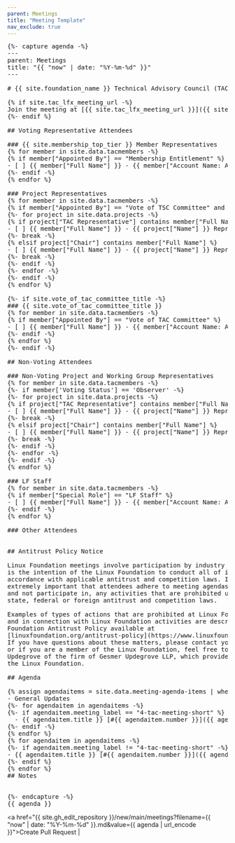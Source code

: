 ```yaml
---
parent: Meetings
title: "Meeting Template"
nav_exclude: true
---
```


<pre>
{%- capture agenda -%}
---
parent: Meetings
title: "{{ "now" | date: "%Y-%m-%d" }}"
---

# {{ site.foundation_name }} Technical Advisory Council (TAC) Meeting - {{ "now" | date: "%B %e, %Y" }}

{% if site.tac_lfx_meeting_url -%}
Join the meeting at [{{ site.tac_lfx_meeting_url }}]({{ site.tac_lfx_meeting_url }})
{%- endif %}

## Voting Representative Attendees

### {{ site.membership_top_tier }} Member Representatives
{% for member in site.data.tacmembers -%}
{% if member["Appointed By"] == "Membership Entitlement" %}
- [ ] {{ member["Full Name"] }} - {{ member["Account Name: Account Name"] }}
{%- endif -%}
{% endfor %}

### Project Representatives
{% for member in site.data.tacmembers -%}
{% if member["Appointed By"] == "Vote of TSC Committee" and member['Voting Status'] != 'Observer' %}
{%- for project in site.data.projects -%}
{% if project["TAC Representative"] contains member["Full Name"] %}
- [ ] {{ member["Full Name"] }} - {{ project["Name"] }} Representative
{%- break -%}
{% elsif project["Chair"] contains member["Full Name"] %}
- [ ] {{ member["Full Name"] }} - {{ project["Name"] }} Representative
{%- break -%}
{%- endif -%}
{%- endfor -%}
{%- endif -%}
{% endfor %}

{%- if site.vote_of_tac_committee_title -%}
### {{ site.vote_of_tac_committee_title }}
{% for member in site.data.tacmembers -%}
{% if member["Appointed By"] == "Vote of TAC Committee" %}
- [ ] {{ member["Full Name"] }} - {{ member["Account Name: Account Name"] }}
{%- endif -%}
{% endfor %}
{%- endif -%}

## Non-Voting Attendees

### Non-Voting Project and Working Group Representatives
{% for member in site.data.tacmembers -%}
{%- if member['Voting Status'] == 'Observer' -%}
{%- for project in site.data.projects -%}
{% if project["TAC Representative"] contains member["Full Name"] %}
- [ ] {{ member["Full Name"] }} - {{ project["Name"] }} Representative
{%- break -%}
{% elsif project["Chair"] contains member["Full Name"] %}
- [ ] {{ member["Full Name"] }} - {{ project["Name"] }} Representative
{%- break -%}
{%- endif -%}
{%- endfor -%}
{%- endif -%}
{% endfor %}

### LF Staff
{% for member in site.data.tacmembers -%}
{% if member["Special Role"] == "LF Staff" %}
- [ ] {{ member["Full Name"] }} - {{ member["Account Name: Account Name"] }}
{%- endif -%}
{% endfor %}

### Other Attendees


## Antitrust Policy Notice

Linux Foundation meetings involve participation by industry competitors, and it
is the intention of the Linux Foundation to conduct all of its activities in
accordance with applicable antitrust and competition laws. It is therefore
extremely important that attendees adhere to meeting agendas, and be aware of,
and not participate in, any activities that are prohibited under applicable US
state, federal or foreign antitrust and competition laws.

Examples of types of actions that are prohibited at Linux Foundation meetings
and in connection with Linux Foundation activities are described in the Linux
Foundation Antitrust Policy available at
[linuxfoundation.org/antitrust-policy](https://www.linuxfoundation.org/antitrust-policy).
If you have questions about these matters, please contact your company counsel,
or if you are a member of the Linux Foundation, feel free to contact Andrew
Updegrove of the firm of Gesmer Updegrove LLP, which provides legal counsel to
the Linux Foundation.

## Agenda

{% assign agendaitems = site.data.meeting-agenda-items | where: "status", "Upcoming Meeting Agenda Items" | sort: "meeting_label" -%}
- General Updates
{%- for agendaitem in agendaitems -%}
{%- if agendaitem.meeting_label == "4-tac-meeting-short" %}
  - {{ agendaitem.title }} [#{{ agendaitem.number }}]({{ agendaitem.url }})
{%- endif -%}
{% endfor %}
{% for agendaitem in agendaitems -%}
{%- if agendaitem.meeting_label != "4-tac-meeting-short" -%}
- {{ agendaitem.title }} [#{{ agendaitem.number }}]({{ agendaitem.url }})
{%- endif %}
{% endfor %}
## Notes


{%- endcapture -%}
{{ agenda }}
</pre>

<a href="{{ site.gh_edit_repository }}/new/main/meetings?filename={{ "now" | date: "%Y-%m-%d" }}.md&value={{ agenda | url_encode }}">Create Pull Request</a> | 


